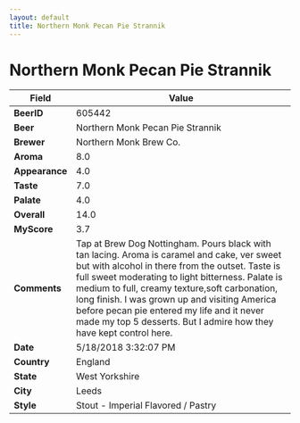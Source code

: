 ```yaml
---
layout: default
title: Northern Monk Pecan Pie Strannik
---
```


# Northern Monk Pecan Pie Strannik

| Field         | Value     |
|---------------|-----------|
| **BeerID** | 605442 |
| **Beer** | Northern Monk Pecan Pie Strannik |
| **Brewer** | Northern Monk Brew Co. |
| **Aroma** | 8.0 |
| **Appearance** | 4.0 |
| **Taste** | 7.0 |
| **Palate** | 4.0 |
| **Overall** | 14.0 |
| **MyScore** | 3.7 |
| **Comments** | Tap at Brew Dog Nottingham. Pours black with tan lacing. Aroma is caramel and cake, ver sweet but with alcohol in there from the outset. Taste is full sweet moderating to light bitterness. Palate is medium to full, creamy texture,soft carbonation, long finish. I was grown up and visiting America before pecan pie entered my life and it never made my top 5 desserts. But I admire how they have kept control here. |
| **Date** | 5/18/2018 3:32:07 PM |
| **Country** | England |
| **State** | West Yorkshire |
| **City** | Leeds |
| **Style** | Stout - Imperial Flavored / Pastry |
